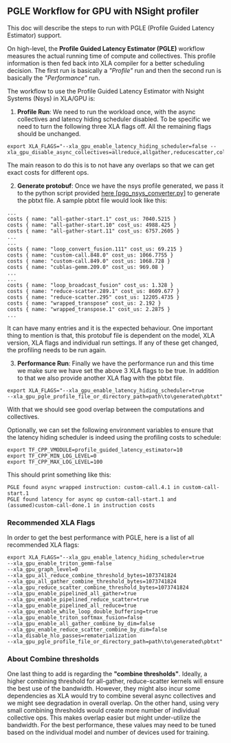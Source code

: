 ## PGLE Workflow for GPU with NSight profiler
This doc will describe the steps to run with PGLE (Profile Guided Latency Estimator) support.

On high-level, the **Profile Guided Latency Estimator (PGLE)** workflow measures the actual running time of compute and collectives. This profile information is then fed back into XLA compiler for a better scheduling decision. The first run is basically a *"Profile"* run and then the second run is basically the *"Performance"* run.

The workflow to use the Profile Guided Latency Estimator with Nsight Systems (Nsys) in XLA/GPU is:

1. **Profile Run**: We need to run the workload once, with the async collectives and latency hiding scheduler disabled. To be specific we need to turn the following three XLA flags off. All the remaining flags should be unchanged.

```
export XLA_FLAGS="--xla_gpu_enable_latency_hiding_scheduler=false --xla_gpu_disable_async_collectives=allreduce,allgather,reducescatter,collectivebroadcast,alltoall,collectivepermute"

```
The main reason to do this is to not have any overlaps so that we can get exact costs for different ops.

2. **Generate protobuf**: Once we have the nsys profile generated, we pass it to the python script provided [here [pgo_nsys_converter.py]](https://github.com/google/jax/blob/main/jax/tools/pgo_nsys_converter.py) to generate the pbtxt file. A sample pbtxt file would look like this:
```
...
costs { name: "all-gather-start.1" cost_us: 7040.5215 }
costs { name: "all-gather-start.10" cost_us: 4988.425 }
costs { name: "all-gather-start.11" cost_us: 6757.2605 }
...
...
costs { name: "loop_convert_fusion.111" cost_us: 69.215 }
costs { name: "custom-call.848.0" cost_us: 1066.7755 }
costs { name: "custom-call.849.0" cost_us: 1068.728 }
costs { name: "cublas-gemm.209.0" cost_us: 969.08 }
...
...
costs { name: "loop_broadcast_fusion" cost_us: 1.328 }
costs { name: "reduce-scatter.289.1" cost_us: 8609.677 }
costs { name: "reduce-scatter.295" cost_us: 12205.4735 }
costs { name: "wrapped_transpose" cost_us: 2.192 }
costs { name: "wrapped_transpose.1" cost_us: 2.2875 }
...
``` 
It can have many entries and it is the expected behaviour. One important thing to mention is that, this protobuf file is dependent on the model, XLA version, XLA flags and individual run settings. If any of these get changed, the profiling needs to be run again.

3. **Performance Run**: Finally we have the performance run and this time we make sure we have set the above 3 XLA flags to be true. In addition to that we also provide another XLA flag with the pbtxt file.

```
export XLA_FLAGS="--xla_gpu_enable_latency_hiding_scheduler=true
--xla_gpu_pgle_profile_file_or_directory_path=path\to\generated\pbtxt"
```
With that we should see good overlap between the computations and collectives.

Optionally, we can set the following environment variables to ensure that the latency hiding scheduler is indeed using the profiling costs to schedule:
```
export TF_CPP_VMODULE=profile_guided_latency_estimator=10
export TF_CPP_MIN_LOG_LEVEL=0
export TF_CPP_MAX_LOG_LEVEL=100
```
This should print something like this:
```
PGLE found async wrapped instruction: custom-call.4.1 in custom-call-start.1
PGLE found latency for async op custom-call-start.1 and (assumed)custom-call-done.1 in instruction costs
```

### Recommended XLA Flags

In order to get the best performance with PGLE, here is a list of all recommended XLA flags:
```
export XLA_FLAGS="--xla_gpu_enable_latency_hiding_scheduler=true
--xla_gpu_enable_triton_gemm-false
--xla_gpu_graph_level=0
--xla_gpu_all_reduce_combine_threshold_bytes=1073741824
--xla_gpu_all_gather_combine_threshold_bytes=1073741824
--xla_gpu_reduce_scatter_combine_threshold_bytes=1073741824
--xla_gpu_enable_pipelined_all_gather=true
--xla_gpu_enable_pipelined_reduce_scatter=true
--xla_gpu_enable_pipelined_all_reduce=true
--xla_gpu_enable_while_loop_double_buffering=true
--xla_gpu_enable_triton_softmax_fusion=false
--xla_gpu_enable_all_gather_combine_by_dim=false
--xla_gpu_enable_reduce_scatter_combine_by_dim=false
--xla_disable_hlo_passes=rematerialization
--xla_gpu_pgle_profile_file_or_directory_path=path\to\generated\pbtxt"
```
### About Combine thresholds

One last thing to add is regarding the **"combine thresholds"**. Ideally, a higher combining threshold for all-gather, reduce-scatter kernels will ensure the best use of the bandwidth. However, they might also incur some dependencies as XLA would try to combine several async collectives and we might see degradation in overall overlap. On the other hand, using very small combining thresholds would create more number of individual collective ops. This makes overlap easier but might under-utilize the bandwidth. For the best performance, these values may need to be tuned based on the individual model and number of devices used for training.